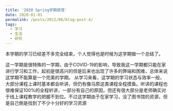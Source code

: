 ```yaml
---
title: '2020 Spring学期感悟'
date: 2020-01-01
permalink: /posts/2012/08/blog-post-4/
tags:
  - 学习
  - 生活
  - 研究
---
```

  <P>本学期的学习已经差不多完全结束，个人觉得也是时候为这学期做一个总结了。
  <P>这一学期是很特殊的一学期，由于COVID-19的影响，导致我这一学期都只能在家进行学习和工作，起初是很高兴的但是后来也出现了许多的弊端和困难，总体来说这学期不能算是一个完美的学期。
  从学习来看，这学期的学习状态与效率一般，大部分课程上课时基本都会听讲，但仍有像马原这类课程全程摸鱼。听讲的课程也很难保证100%的全程听讲，一部分有自己的原因，但还有很大部分是老师确实对于线上课程教学的把握不到位。不过这学期由于在家学习，没了图书馆的资源，但是自己倒是找到了不少十分好的学习资源
